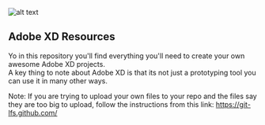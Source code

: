 ![alt text](https://i.ibb.co/TP28tJb/Screen-Shot-2017-07-13-at-1-09-20-PM-0.jpg)

<!-- GETTING STARTED -->
## Adobe XD Resources

Yo in this repository you'll find everything you'll need to create your own awesome Adobe XD projects.
<br>
A key thing to note about Adobe XD is that its not just a prototyping tool you can use it in many other ways.

Note:
If you are trying to upload your own files to your repo and the files say they are too big to upload, follow the instructions from this link: https://git-lfs.github.com/
